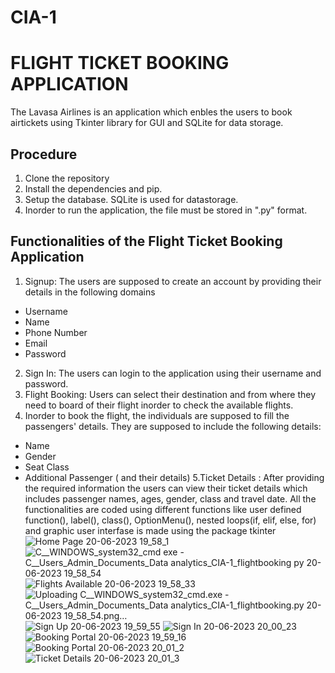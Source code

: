 # CIA-1
# FLIGHT TICKET BOOKING APPLICATION

The Lavasa Airlines is an application which enbles the users to book airtickets using Tkinter library for GUI and SQLite for data storage.

## Procedure
1. Clone the repository
2. Install the dependencies and pip.
3. Setup the database. SQLite is used for datastorage.
4. Inorder to run the application, the file must be stored in ".py" format.

## Functionalities of the Flight Ticket Booking Application
1. Signup: The users are supposed to create an account by providing their details in the following domains
* Username
* Name
* Phone Number
* Email
* Password
2. Sign In: The users can login to the application using their username and password.
3. Flight Booking: Users can select their destination and from where they need to board of their flight inorder to check the available flights.
4. Inorder to book the flight, the individuals are supposed to fill the passengers' details. They are supposed to include the following details:
 * Name
 * Gender
 * Seat Class
 * Additional Passenger ( and their details)
5.Ticket Details : After providing the required information the users can view their ticket details which includes passenger names, ages, gender, class and travel date.
All the functionalities are coded using different functions like user defined function(), label(), class(), OptionMenu(), nested loops(if, elif, else, for) and graphic user interfase is made using the package tkinter
![Home Page 20-06-2023 19_58_1](https://github.com/lwarrier07/CIA-1/assets/118894833/9e2a97f1-7ce2-455f-a823-b604ec089df0)
![C__WINDOWS_system32_cmd exe - _C__Users_Admin_Documents_Data analytics_CIA-1_flightbooking py_ 20-06-2023 19_58_54](https://github.com/lwarrier07/CIA-1/assets/118894833/8144a201-e01d-4a95-92fa-56265baf2d6c)
![Flights Available 20-06-2023 19_58_33](https://github.com/lwarrier07/CIA-1/assets/118894833/b5e33e7d-0ab2-45b4-afc1-1588ffe8bc69)
![Uploading C__WINDOWS_system32_cmd.exe - _C__Users_Admin_Documents_Data analytics_CIA-1_flightbooking.py_ 20-06-2023 19_58_54.png…]()
![Sign Up 20-06-2023 19_59_55](https://github.com/lwarrier07/CIA-1/assets/118894833/7f41ba28-55b6-41cd-9755-90d9348bc002)
![Sign In 20-06-2023 20_00_23](https://github.com/lwarrier07/CIA-1/assets/118894833/8976af60-fa1d-44f2-9744-42ff5251b6b8)
![Booking Portal 20-06-2023 19_59_16](https://github.com/lwarrier07/CIA-1/assets/118894833/57d12c8e-5a18-48db-ac64-625d1fa1f4be)
![Booking Portal 20-06-2023 20_01_2](https://github.com/lwarrier07/CIA-1/assets/118894833/59c2ed91-b773-446d-98f4-4a8a317b1c37)
![Ticket Details 20-06-2023 20_01_3](https://github.com/lwarrier07/CIA-1/assets/118894833/0afc8852-e6bd-4880-aa86-0d14efe0cd72)
